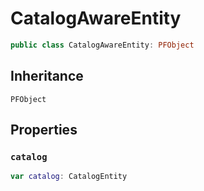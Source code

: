 # CatalogAwareEntity

``` swift
public class CatalogAwareEntity: PFObject
```

## Inheritance

`PFObject`

## Properties

### `catalog`

``` swift
var catalog: CatalogEntity
```
